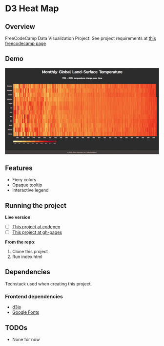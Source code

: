 # D3 Heat Map

## Overview

FreeCodeCamp Data Visualization Project. See project requirements at [this freecodecamp page](https://www.freecodecamp.org/learn/data-visualization/data-visualization-projects/visualize-data-with-a-heat-map)

## Demo

![](https://github.com/gurugu-fcc-projects/FCC__d3-heat-map/blob/master/fcc__d3_heat_map.gif)

## Features

- Fiery colors
- Opaque tooltip
- Interactive legend

## Running the project

**Live version**:

- [ ] [This project at codepen](https://codepen.io/GuRuGu/full/JjdQNoG)
- [ ] [This project at gh-pages](https://gurugu-fcc-projects.github.io/FCC__d3-heat-map/)

**From the repo**:

1. Clone this project
2. Run index.html

## Dependencies

Techstack used when creating this project.

### Frontend dependencies

- [d3js](https://d3js.org/)
- [Google Fonts](https://fonts.google.com/)

## TODOs

- None for now
